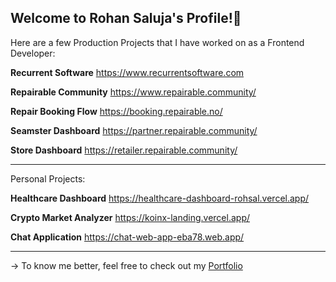 ## Welcome to Rohan Saluja's Profile!👋

Here are a few Production Projects that I have worked on as a Frontend Developer:

**Recurrent Software**
https://www.recurrentsoftware.com

**Repairable Community**
https://www.repairable.community/

**Repair Booking Flow**
https://booking.repairable.no/

**Seamster Dashboard**
https://partner.repairable.community/

**Store Dashboard**
https://retailer.repairable.community/


-----------------------------------------------


Personal Projects:

**Healthcare Dashboard**
https://healthcare-dashboard-rohsal.vercel.app/

**Crypto Market Analyzer**
https://koinx-landing.vercel.app/

**Chat Application**
https://chat-web-app-eba78.web.app/

-----------------------------------------------

-> To know me better, feel free to check out my [Portfolio](https://folio-rohansaluja.vercel.app/)

<!--
**Rohan1Saluja/Rohan1Saluja** is a ✨ _special_ ✨ repository because its `README.md` (this file) appears on your GitHub profile.

Here are some ideas to get you started:

- 🔭 I’m currently working on ...
- 🌱 I’m currently learning ...
- 👯 I’m looking to collaborate on ...
- 🤔 I’m looking for help with ...
- 💬 Ask me about ...
- 📫 How to reach me: ...
- 😄 Pronouns: ...
- ⚡ Fun fact: ...
-->
